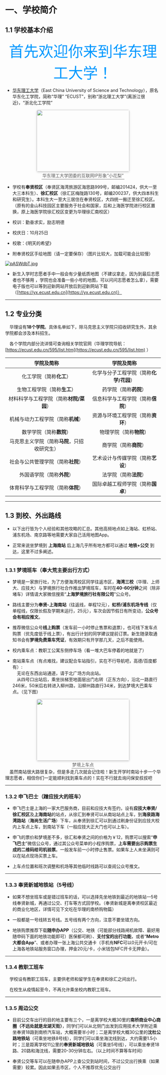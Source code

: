 # 一、学校简介
## 1.1 学校基本介绍

<center> 
    <font color=#0099ff size=10>首先欢迎你来到华东理工大学！</font>
</center> 
<p style="line-height: 0.5;">  </p> 

 * [华东理工大学](https://ecust.edu.cn/)（East China University of Science and Technology），原名华东化工学院，简称“华理” “ECUST”，别称“浙北理工大学”(离浙江很近)，“浙北化工学院”
<p style="line-height: 0.5;">  </p> 

<center>
    <img style="border-radius: 0.3125em;
    box-shadow: 0 2px 4px 0 rgba(34,36,38,.12),0 2px 10px 0 rgba(34,36,38,.08);" 
    width = "300" height = "200"
    src="https://s21.ax1x.com/2024/08/10/pASfbY4.jpg" width = "60%" alt=""/>
    <br>
    <div style="color:orange; border-bottom: 1px solid #595959;
    display: inline-block;
    color: #595959;
    padding: 2px;">
      华东理工大学团委的互联网IP形象“小花梨”
  	</div>
</center>
<p style="line-height: 0.5;">  </p> 

* 学校有**奉贤校区**（奉贤区海湾旅游区海思路999号，邮编201424，供大一至大三本科生）、**徐汇校区**（徐汇区梅陇路130号，邮编200237，供大四本科生和研究生）。本科生大一至大三居住在奉贤校区，大四统一搬迁至徐汇校区。（原有的金山科技园区主要服务于社会和国家，后和上海医学院进行校区置换，原上海医学院徐汇校区变更为华理徐汇南校区）
<p style="line-height: 0.5;">  </p> 

* 校训：勤奋求实，励志明德

* 校庆日：10月25日

* 校歌：《明天的希望》 
<p style="line-height: 0.5;">  </p> 

* 附奉贤校区手绘地图（请一定要保存）（图片比较大，加载可能会比较慢）

[![pASWdbT.jpg](https://s21.ax1x.com/2024/08/10/pASWdbT.jpg)](https://imgse.com/i/pASWdbT)
<p style="line-height: 0.5;">  </p> 

* 新生入学时志愿者手中一般会有少量纸质地图（不建议拿走，因为到最后志愿者也不够用 ，学院也会准备一些小号的地图，可以问问志愿者怎么拿），需要电子版也可以等到迎新网站开放后到迎新网站下载（[https://yx.ecust.edu.cn](https://yx.ecust.edu.cn)）
* * *

## 1.2 专业分类

&emsp;华理设有**18个学院**。具体名单如下，除马克思主义学院只招收研究生外，其余学院都会涉及本科招生。  
<p style="line-height: 0.5;">  </p> 

&emsp;各个学院内部分流详情可查询相关学院官网（华理学院导航：[https://ecust.edu.cn/595/list.htm](https://ecust.edu.cn/595/list.htm) ）  
<p style="line-height: 0.5;">  </p> 


|学院及简称|学院及简称|
|:--:|:--:|
|化工学院（简称**化工**）|化学与分子工程学院（简称**化学/花园**）|
|生物工程学院（简称**生工**）|药学院（简称**药院**）|
|材料科学与工程学院（简称**材院/菜园**）|信息科学与工程学院（简称**信院**）|
|机械与动力工程学院（简称**机械**）|资源与环境工程学院（简称**资环**）|
|数学学院（简称**数院**）|物理学院（简称**物院**）|
|马克思主义学院（简称**马院**，只招收研究生）|商学院（简称**商院**）|
|社会与公共管理学院（简称**社院**）|艺术设计与传媒学院（简称**艺设**）|
|外国语学院（简称**外院**）|法学院（简称**法院**）|
|体育科学与工程学院（简称**体院**）|国际卓越工程师学院（简称**国卓**）|
* * *

## 1.3 到校、外出路线
* 以下出行皆为个人经验和其他攻略的汇总。其他高频地点如上海站、虹桥站、浦东机场、南京路等地需要大家自己活用地图App。
<p style="line-height: 0.5;">  </p> 

* 正常来说坐梦境到 **上海南站** 后上海几乎所有地方都可以通过 **地铁+公交** 到达，这里不过多阐述。
<p style="line-height: 0.5;">  </p> 

* * *

### 1.3.1 梦境班车（奉大荒主要出行方式）

* 梦境是一家旅行社，为了方便海湾校区同学往返市区，**海湾三校**（华理、上师大、应技大）与梦境旅行社合作推出梦境班车，车时在**40-60分钟**之间（除非堵车）详情请大家微信搜索“**上海梦境旅行社有限公司**”公众号。  
<p style="line-height: 0.5;">  </p> 

* 路线主要分为**奉贤-上海南站**（往返线，单程12元），**虹桥/浦东机场专线**（仅单程线，仅限长假及学期末运行，25元），车次会因节假日有所变动，**公众号会有相应推文**。  
<p style="line-height: 0.5;">  </p> 

* 推荐微信公众号**线上购票**（发车前一小时停止售票和退票），也可线下发车点购票（优先度低于线上票），有出行计划的同学建议提前订票。新生随录取通知书会有**梦境免费乘车凭证**，有效期只有开学那几天，之后不能使用。  
<p style="line-height: 0.5;">  </p> 

* 校内乘车点：教职工公寓东侧停车场（看一堆大巴车停着的地就是了）  
<p style="line-height: 0.5;">  </p> 

* 南站乘车点（有点难找，建议配合车站指引，实在不行导航吧，高德/百度都有）:  
&emsp;无论在东西出站通道，请于北广场方向出站。  
&emsp;从四号口出站后，乘坐扶梯至地面层出门右转（正东方向），沿北一路直行246米，50米后右转进入柳州路，沿柳州路直行34米，到达梦境大巴乘车点。（见下图）  
<center>
    <img style="border-radius: 0.3125em;
    box-shadow: 0 2px 4px 0 rgba(34,36,38,.12),0 2px 10px 0 rgba(34,36,38,.08);" 
    width = "300" height = "200"
    src="https://s21.ax1x.com/2024/08/10/pASh31s.jpg" width = "100%" alt=""/>
    <br>
    <div style="color:orange; border-bottom: 1px solid #595959;
    display: inline-block;
    color: #595959;
    padding: 2px;">
      梦境上车点
  	</div>
</center>
&emsp;虽然南站很大路很复杂，但是多走几次就会记住啦！新生开学时南站十步一个华理志愿者，相信你们一定能顺利找到乘车点的！实在不行就去询问保安叔叔吧  

* * *
### 1.3.2 申飞巴士（蹭应技大的班车）

* 申飞巴士是上海的一家大巴服务商，目前和应技大有签约，设有**应技大奉贤/徐汇校区**及**上海南站**的站点，从徐汇到奉贤可以从南站站点上车，到**海泉路海湾路站**（**海尚生活广场**）下车，从奉贤到徐汇可以到通过刷身份证到应技大校内上车点上车，到南站下车（一般应技大正大门也可以上车）。
<p style="line-height: 0.5;">  </p> 

* 申飞的票价和梦境差不多，徐汇和奉贤之间的价格为￥12，购票可以搜索“**申飞巴士**”微信公众号，通过其公众号菜单的小程序购票，**上车需要出示购票生成的二维码给司机验票**。一般发车前一小时停止售票。如果车上人未坐满则可以在站点现场买票上车。<br> 
<p style="line-height: 0.5;">  </p> 

* 上车点位置和班次调整和机场等其他临时线路可以查阅公众号推文。<br> 

* * *
### 1.3.3 奉贤新城地铁站（5号线）

* 如果不想坐班车或是错过班车的话，可以选择先坐地铁到最近的地铁站—5号线奉贤新城，再通过公交、打车等方式回学校。（奉贤新城是离奉贤校区最近的商业化地区，详情可见下文吃在华理的南桥购物篇）
<p style="line-height: 0.5;">  </p> 

* 一般都是一号线转五号线。五号线有两个方向，注意不要坐错方向。
<p style="line-height: 0.5;">  </p> 

* 地铁购票推荐下载**随申办APP**（公交、地铁（可能部分线路闸机故障、最好用随申码下面的地铁功能即可）医保都可刷）、**支付宝的出行功能**，或者“**Metro大都会App**”、或者办理一张上海公共交通卡（手机有**NFC**可以0元开卡/可在上海各地铁站服务窗口办理，押金20元/卡，小米钱包NFC开卡无押金）。

* * *
### 1.3.4 教职工班车

&emsp;学校设有教职工班车，主要供老师和留学生在奉贤和徐汇之间出行。  
<p style="line-height: 0.5;">  </p> 

&emsp;在校生从疫情起至今，不再允许乘坐校内教职工班车。

* * *

### 1.3.5 周边公交

* 目前公交车出行的目的地主要有三个，一是离学校大概30里的**南桥商业中心商圈（不远处就是龙湖天街）**，同学们可以从北侧门出发到应用技术大学附近乘坐奉贤18路到南桥汽车站，大概需要半小时；二是离学校大概30公里的**沈杜公路地铁站**（可乘坐地铁8号线），同学们可以乘坐海沈线到达，大约需要1.5小时；三是距离学校11公里的**奉贤新城地铁站**（可乘坐5号线），可以乘坐奉贤18路、20路和海沈线，需要20-30分钟左右。（以上时间不算等车时间）
<p style="line-height: 0.5;">  </p> 

* 奉贤公交等车可以在随申办APP上查公交到站时间，不过公交出行换乘（如果需要）较累。因此如果去市区，个人不推荐优先公交出行
